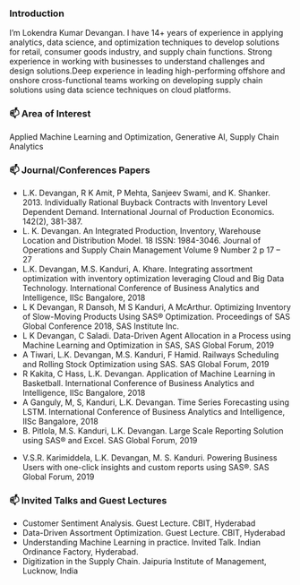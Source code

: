 ### **Introduction**
 I’m Lokendra Kumar Devangan. I have 14+ years of experience in applying analytics, data science, and optimization techniques to develop solutions for retail, consumer goods industry, and supply chain functions. Strong experience in working with businesses to understand challenges and design solutions.Deep experience in leading high-performing offshore and onshore cross-functional teams working on developing supply chain solutions using data science techniques on cloud platforms. 

### 📫 Area of Interest
Applied Machine Learning and Optimization, Generative AI, Supply Chain Analytics

### 📫 Journal/Conferences Papers
  *  L.K. Devangan, R K Amit, P Mehta, Sanjeev Swami, and K. Shanker. 2013. Individually Rational Buyback Contracts with Inventory Level Dependent Demand. International Journal of Production Economics. 142(2), 381-387.
  *  L. K. Devangan. An Integrated Production, Inventory, Warehouse Location and Distribution Model. 18 ISSN: 1984-3046. Journal of Operations and Supply Chain Management Volume 9 Number 2 p 17 – 27
  *  L.K. Devangan, M.S. Kanduri, A. Khare. Integrating assortment optimization with inventory optimization leveraging Cloud and Big Data Technology. International Conference of Business Analytics and Intelligence, IISc Bangalore, 2018
  *  L K Devangan, R Dansoh, M S Kanduri, A McArthur. Optimizing Inventory of Slow-Moving Products Using SAS® Optimization. Proceedings of SAS Global Conference 2018, SAS Institute Inc.
  *  L K Devangan, C Saladi. Data-Driven Agent Allocation in a Process using Machine Learning and Optimization in SAS, SAS Global Forum, 2019
  *  A Tiwari, L.K. Devangan, M.S. Kanduri, F Hamid. Railways Scheduling and Rolling Stock Optimization using SAS.  SAS Global Forum, 2019
  *  R Kakita, C Hass, L.K. Devangan. Application of Machine Learning in Basketball. International Conference of Business Analytics and Intelligence, IISc Bangalore, 2018
  *  A Ganguly, M, S, Kanduri, L.K. Devangan. Time Series Forecasting using LSTM. International Conference of Business Analytics and Intelligence, IISc Bangalore, 2018
  *  B. Pitlola, M.S. Kanduri, L.K. Devangan. Large Scale Reporting Solution using SAS® and Excel. SAS Global Forum, 2019
-	V.S.R. Karimiddela, L.K. Devangan, M. S. Kanduri. Powering Business Users with one-click insights and custom reports using SAS®.  SAS Global Forum, 2019

### 📫 Invited Talks and Guest Lectures
* Customer Sentiment Analysis. Guest Lecture. CBIT, Hyderabad
* Data-Driven Assortment Optimization. Guest Lecture. CBIT, Hyderabad
* Understanding Machine Learning in practice. Invited Talk. Indian Ordinance Factory, Hyderabad.
* Digitization in the Supply Chain. Jaipuria Institute of Management, Lucknow, India


<!---
lokendrakumardevangan/lokendrakumardevangan is a ✨ special ✨ repository because its `README.md` (this file) appears on your GitHub profile.
You can click the Preview link to take a look at your changes.
--->
